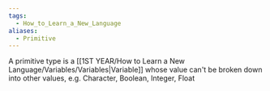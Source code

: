 ```yaml
---
tags:
  - How_to_Learn_a_New_Language
aliases:
  - Primitive
---
```

A primitive type is a [[1ST YEAR/How to Learn a New Language/Variables/Variables|Variable]] whose value can't be broken down into other values, e.g. Character, Boolean, Integer, Float